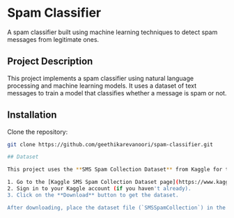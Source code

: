 # Spam Classifier

A spam classifier built using machine learning techniques to detect spam messages from legitimate ones.

## Project Description

This project implements a spam classifier using natural language processing and machine learning models. It uses a dataset of text messages to train a model that classifies whether a message is spam or not.

## Installation

Clone the repository:
   ```sh
   git clone https://github.com/geethikarevanoori/spam-classifier.git

## Dataset

This project uses the **SMS Spam Collection Dataset** from Kaggle for training the model. You can download the dataset by following these steps:

1. Go to the [Kaggle SMS Spam Collection Dataset page](https://www.kaggle.com/datasets/uciml/sms-spam-collection-dataset).
2. Sign in to your Kaggle account (if you haven't already).
3. Click on the **Download** button to get the dataset.

After downloading, place the dataset file (`SMSSpamCollection`) in the `data/` folder of this repository (or any location of your choice).


